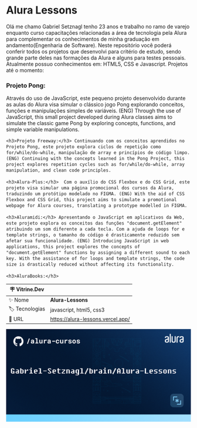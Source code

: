 # Alura Lessons

  Olá me chamo Gabriel Setznagl tenho 23 anos e trabalho no ramo de varejo enquanto curso capacitações relacionadas a área de tecnologia pela Alura para complementar os conhecimentos de minha graduação em andamento(Engenharia de Software).
  Neste repositório você poderá conferir todos os projetos que desenvolvi para critério de estudo, sendo grande parte deles nas formações da Alura e alguns para testes pessoais. Atualmente possuo conhecimentos em: HTML5, CSS e Javascript.
  Projetos até o momento:
    <h3>Projeto Pong:</h3>  Através do uso de JavaScript, este pequeno projeto desenvolvido durante as aulas do Alura visa simular o clássico jogo Pong explorando conceitos, funções e manipulações simples de variáveis. (ENG) Through the use of JavaScript, this small project developed during Alura classes aims to simulate the classic game Pong by exploring concepts, functions, and simple variable manipulations.
    
    <h3>Projeto Freeway:</h3> Continuando com os conceitos aprendidos no Projeto Pong, este projeto explora ciclos de repetição como for/while/do-while, manipulação de array e princípios de código limpo.
    (ENG) Continuing with the concepts learned in the Pong Project, this project explores repetition cycles such as for/while/do-while, array manipulation, and clean code principles.
    
    <h3>Alura-Plus:</h3>  Com o auxílio do CSS Flexbox e do CSS Grid, este projeto visa simular uma página promocional dos cursos da Alura, traduzindo um protótipo modelado no FIGMA. (ENG) With the aid of CSS Flexbox and CSS Grid, this project aims to simulate a promotional webpage for Alura courses, translating a prototype modelled in FIGMA.
    
    <h3>Aluramidi:</h3> Apresentando o JavaScript em aplicativos da Web, este projeto explora os conceitos das funções "document.getElement" atribuindo um som diferente a cada tecla. Com a ajuda de loops for e template strings, o tamanho do código é drasticamente reduzido sem afetar sua funcionalidade. (ENG) Introducing JavaScript in web applications, this project explores the concepts of "document.getElement" functions by assigning a different sound to each key. With the assistance of for loops and template strings, the code size is drastically reduced without affecting its functionality.
    
    <h3>AluraBooks:</h3> 

| :placard: Vitrine.Dev |     |
| -------------  | --- |
| :sparkles: Nome        | **Alura-Lessons**
| :label: Tecnologias | javascript, html5, css3
| :rocket: URL         | https://alura-lessons.vercel.app/

<!-- Inserir imagem com a #vitrinedev ao final do link -->
![Screenshot](T-bg.png#vitrinedev)
